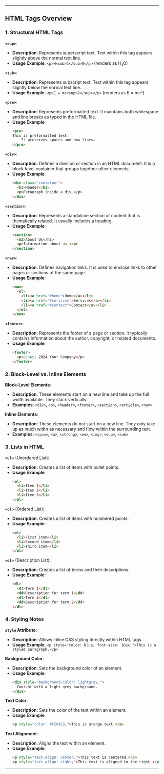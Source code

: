 

---

## HTML Tags Overview

### 1. Structural HTML Tags

**`<sup>`**: 
- **Description**: Represents superscript text. Text within this tag appears slightly above the normal text line.
- **Usage Example**: `<p>H<sub>2</sub>O</p>` (renders as H₂O)

**`<sub>`**: 
- **Description**: Represents subscript text. Text within this tag appears slightly below the normal text line.
- **Usage Example**: `<p>E = mc<sup>2</sup></p>` (renders as E = mc²)

**`<pre>`**: 
- **Description**: Represents preformatted text. It maintains both whitespace and line breaks as typed in the HTML file.
- **Usage Example**:
  ```html
  <pre>
  This is preformatted text.
      It preserves spaces and new lines.
  </pre>
  ```

**`<div>`**: 
- **Description**: Defines a division or section in an HTML document. It is a block-level container that groups together other elements.
- **Usage Example**:
  ```html
  <div class="container">
    <h1>Header</h1>
    <p>Paragraph inside a div.</p>
  </div>
  ```

**`<section>`**: 
- **Description**: Represents a standalone section of content that is thematically related. It usually includes a heading.
- **Usage Example**:
  ```html
  <section>
    <h2>About Us</h2>
    <p>Information about us.</p>
  </section>
  ```

**`<nav>`**: 
- **Description**: Defines navigation links. It is used to enclose links to other pages or sections of the same page.
- **Usage Example**:
  ```html
  <nav>
    <ul>
      <li><a href="#home">Home</a></li>
      <li><a href="#services">Services</a></li>
      <li><a href="#contact">Contact</a></li>
    </ul>
  </nav>
  ```

**`<footer>`**: 
- **Description**: Represents the footer of a page or section. It typically contains information about the author, copyright, or related documents.
- **Usage Example**:
  ```html
  <footer>
    <p>&copy; 2024 Your Company</p>
  </footer>
  ```

### 2. Block-Level vs. Inline Elements

**Block-Level Elements**:
- **Description**: These elements start on a new line and take up the full width available. They stack vertically.
- **Examples**: `<div>`, `<p>`, `<header>`, `<footer>`, `<section>`, `<article>`, `<nav>`

**Inline Elements**:
- **Description**: These elements do not start on a new line. They only take up as much width as necessary and flow within the surrounding text.
- **Examples**: `<span>`, `<a>`, `<strong>`, `<em>`, `<img>`, `<sup>`, `<sub>`

### 3. Lists in HTML

**`<ul>`** (Unordered List):
- **Description**: Creates a list of items with bullet points.
- **Usage Example**:
  ```html
  <ul>
    <li>Item 1</li>
    <li>Item 2</li>
    <li>Item 3</li>
  </ul>
  ```

**`<ol>`** (Ordered List):
- **Description**: Creates a list of items with numbered points.
- **Usage Example**:
  ```html
  <ol>
    <li>First item</li>
    <li>Second item</li>
    <li>Third item</li>
  </ol>
  ```

**`<dl>`** (Description List):
- **Description**: Creates a list of terms and their descriptions.
- **Usage Example**:
  ```html
  <dl>
    <dt>Term 1</dt>
    <dd>Description for term 1</dd>
    <dt>Term 2</dt>
    <dd>Description for term 2</dd>
  </dl>
  ```

### 4. Styling Notes

**`style` Attribute**:
- **Description**: Allows inline CSS styling directly within HTML tags.
- **Usage Example**: `<p style="color: blue; font-size: 16px;">This is a styled paragraph.</p>`

**Background Color**:
- **Description**: Sets the background color of an element.
- **Usage Example**: 
  ```html
  <div style="background-color: lightgrey;">
    Content with a light grey background.
  </div>
  ```

**Text Color**:
- **Description**: Sets the color of the text within an element.
- **Usage Example**:
  ```html
  <p style="color: #F26A23;">This is orange text.</p>
  ```

**Text Alignment**:
- **Description**: Aligns the text within an element.
- **Usage Example**:
  ```html
  <p style="text-align: center;">This text is centered.</p>
  <p style="text-align: right;">This text is aligned to the right.</p>
  ```

---
